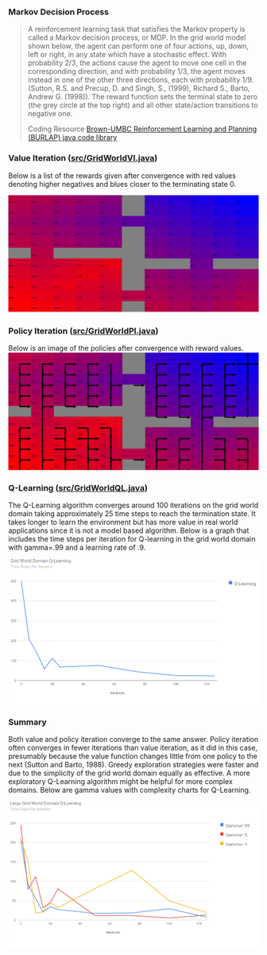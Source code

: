 ### Markov Decision Process 

> A reinforcement learning task that satisfies the Markov property is called a Markov decision process, or MDP.  In the grid world model shown below, the agent can perform one of four actions, up, down, left or right, in any state which have a stochastic effect. With probability 2/3, the actions cause the agent to move one cell in the corresponding direction, and with probability 1/3, the agent moves instead in one of the other three directions, each with probability 1/9. (Sutton, R.S. and Precup, D. and Singh, S., (1999), Richard S., Barto, Andrew G. (1998)).  The reward function sets the terminal state to zero (the grey circle at the top right) and all other state/action transitions to negative one.   
>
> Coding Resource <a href="https://github.com/jmacglashan/burlap">Brown-UMBC Reinforcement Learning and Planning (BURLAP) java code library</a>


### Value Iteration (<a href="https://github.com/jlm429/MDPs/blob/master/src/GridWorldVI.java">src/GridWorldVI.java</a>)
Below is a list of the rewards given after convergence with red values denoting higher negatives and blues closer to the terminating state 0.  

![Component Diagram](https://github.com/jlm429/MDPs/blob/master/images/ValueIterationRewards.PNG)

### Policy Iteration (<a href="https://github.com/jlm429/MDPs/blob/master/src/GridWorldPI.java">src/GridWorldPI.java</a>)

Below is an image of the policies after convergence with reward values.  
![Component Diagram](https://github.com/jlm429/MDPs/blob/master/images/PolicyIterationGrid.PNG)


### Q-Learning (<a href="https://github.com/jlm429/MDPs/blob/master/src/GridWorldQL.java">src/GridWorldQL.java</a>)

The Q-Learning algorithm converges around 100 iterations on the grid world domain taking approximately 25 time steps to reach the termination state.   It takes longer to learn the environment but has more value in real world applications since it is not a model based algorithm. Below is a graph that includes the time steps per iteration for Q-learning in the grid world domain with gamma=.99 and a learning rate of .9.   


![Component Diagram](https://github.com/jlm429/MDPs/blob/master/images/smallgridworldQLearning.png)


### Summary

Both value and policy iteration converge to the same answer.  Policy iteration often converges in fewer iterations than value iteration, as it did in this case, presumably because the value function changes little from one policy to the next (Sutton and Barto, 1988).  Greedy exploration strategies were faster and due to the simplicity of the grid world domain equally as effective.  A more exploratory Q-Learning algorithm might be helpful for more complex domains. Below are gamma values with complexity charts for Q-Learning. 


![Component Diagram](https://github.com/jlm429/MDPs/blob/master/images/LargeGridWorldQL.PNG)
